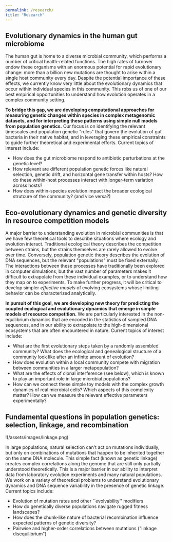 ```yaml
---
permalink: /research/
title: "Research"
---
```


## Evolutionary dynamics in the human gut microbiome

The human gut is home to a diverse microbial community, which performs a number of critical health-related functions. The high rates of turnover endow these organisms with an enormous potential for rapid evolutionary change: more than a billion new mutations are thought to arise within a single host community every day. Despite the potential importance of these effects, we currently know very little about the evolutionary dynamics that occur within individual species in this community. This robs us of one of our best empirical opportunities to understand how evolution operates in a complex community setting. 

**To bridge this gap, we are developing computational approaches for measuring genetic changes within species in complex metagenomic datasets, and for interpreting these patterns using simple null models from population genetics.** Our focus is on identifying the relevant timescales and population genetic "rules" that govern the evolution of gut bacteria in their native habitat, and in leveraging these empirical constraints to guide further theoretical and experimental efforts. Current topics of interest include: 

- How does the gut microbiome respond to antibiotic perturbations at the genetic level? 
- How relevant are different population genetic forces like natural selection, genetic drift, and horizontal gene transfer within hosts? How do these within-host processes interact with longer-term variation across hosts?
- How does within-species evolution impact the broader ecological strutcure of the community? (and vice versa?)

Eco-evolutionary dynamics and genetic diversity in resource competition models
------------------------------------------------------------------------------

A major barrier to understanding evolution in microbial communities is that we have few theoretical tools to describe situations where ecology and evolution interact. Traditional ecological theory describes the competition between strains, but the strains themselves are rarely allowed to evolve over time. Conversely, population genetic theory describes the evolution of DNA sequences, but the relevant "populations" must be fixed externally. The interactions between these processes have traditionally been explored in computer simulations, but the vast number of parameters makes it difficult to extrapolate from these individual examples, or to understand how they map on to experiments. To make further progress, it will be critical to develop simpler *effective models* of evolving ecosystems whose limiting behavior can be characterized analytically. 

**In pursuit of this goal, we are developing new theory for predicting the coupled ecological and evolutionary dynamics that emerge in simple models of resource competition.** We are particularly interested in the non-equilibrium dynamics that are encoded in the statistics of sampled DNA sequences, and in our ability to extrapolate to the high-dimensional ecosystems that are often encountered in nature. Current topics of interest include:

- What are the first evolutionary steps taken by a randomly assembled community? What does the ecological and genealogical structure of a community look like after an infinite amount of evolution?
- How does evolution within a local community compete with migration between communities in a larger metapopulation? 
- What are the effects of clonal interference (see below), which is known to play an important role in large microbial populations?
- How can we connect these simple toy models with the complex growth dynamics of real microbial cells? Which aspects of this complexity matter? How can we measure the relevant effective parameters experimentally? 

Fundamental questions in population genetics: selection, linkage, and recombination
-----------------------------------------------------------------------------------

!(/assets/images/linkage.png)

In large populations, natural selection can't act on mutations individually, but only on combinations of mutations that happen to be inherited together on the same DNA molecule. This simple fact (known as genetic linkage) creates complex correlations along the genome that are still only partially understood theoretically. This is a major barrier in our ability to interpret data from laboratory evolution experiments and many natural populations. We work on a variety of theoretical problems to understand evolutionary dynamics and DNA sequence variability in the presence of genetic linkage. Current topics include:

- Evolution of mutation rates and other ``evolvability'' modifiers 
- How do genetically diverse populations navigate rugged fitness landscapes? 
- How does the chunk-like nature of bacterial recombination influence expected patterns of genetic diversity? 
- Pairwise and higher-order correlations between mutations ("linkage disequilibrium") 